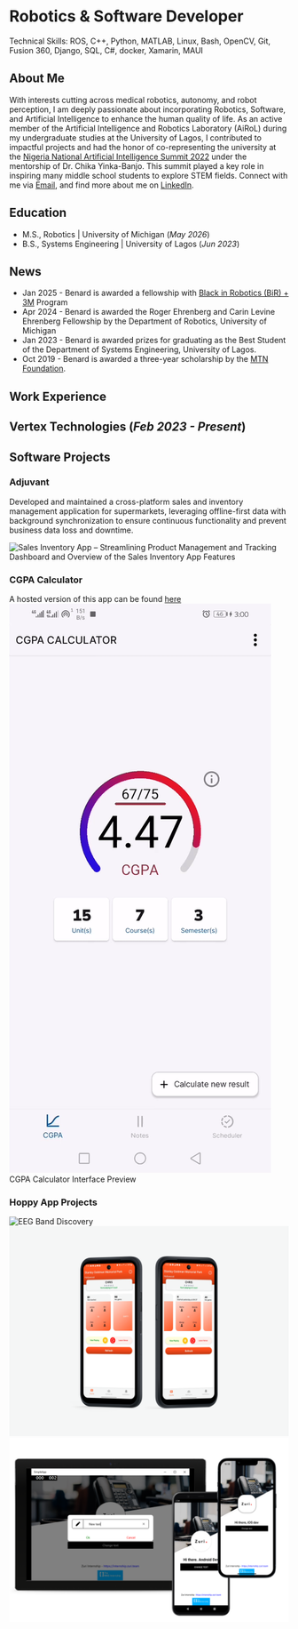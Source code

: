 # Robotics & Software Developer

Technical Skills: ROS, C++, Python, MATLAB, Linux, Bash, OpenCV, Git, Fusion 360, Django, SQL, C#, docker, Xamarin, MAUI

## About Me
With interests cutting across medical robotics, autonomy, and robot perception, I am deeply passionate about incorporating Robotics, Software, and Artificial Intelligence to enhance the human quality of life. As an active member of the Artificial Intelligence and Robotics Laboratory (AiRoL) during my undergraduate studies at the University of Lagos, I contributed to impactful projects and had the honor of co-representing the university at the [Nigeria National Artificial Intelligence Summit 2022](https://aisummit.ncs.org.ng/ai-summit-2022/) under the mentorship of Dr. Chika Yinka-Banjo. This summit played a key role in inspiring many middle school students to explore STEM fields. 
Connect with me via [Email](mailto:adbenard@umich.edu), and find more about me on [LinkedIn](https://www.linkedin.com/in/benard-adewole/).

## Education							       		
- M.S., Robotics	          | University of Michigan (_May 2026_)	 			        		
- B.S., Systems Engineering | University of Lagos (_Jun 2023_)

## News							       		
- Jan 2025 - Benard is awarded a fellowship with [Black in Robotics (BiR) + 3M](https://blackinrobotics.org/bir-3m-ms-student-tuition-fellowship) Program
- Apr 2024 - Benard is awarded the Roger Ehrenberg and Carin Levine Ehrenberg Fellowship by the Department of Robotics, University of Michigan
- Jan 2023 - Benard is awarded prizes for graduating as the Best Student of the Department of Systems Engineering, University of Lagos.
- Oct 2019 - Benard is awarded a three-year scholarship by the [MTN Foundation](https://www.mtn.ng/scholarships/).

## Work Experience
**Vertex Technologies (_Feb 2023 - Present_)**
- 



## Software Projects
### Adjuvant

Developed and maintained a cross-platform sales and inventory management application for supermarkets, leveraging offline-first data with background synchronization to ensure continuous functionality and prevent business data loss and downtime.

![Sales Inventory App – Streamlining Product Management and Tracking](/assets/img/UWP_screenshot.png)
Dashboard and Overview of the Sales Inventory App Features

### CGPA Calculator
A hosted version of this app can be found [here](https://appetize.io/app/qu33yg6uba3657z6g3h9dbtaqg?device=pixel4&osVersion=11.0&scale=75)
![CGPA Calculator – Simplifying Academic Performance Tracking](/assets/img/calculator.gif)
CGPA Calculator Interface Preview

### Hoppy App Projects

![EEG Band Discovery](/assets/img/Estudiar.png)
![EEG Band Discovery](/assets/img/PickleBall.png)
![EEG Band Discovery](/assets/img/crossplatform.png)

